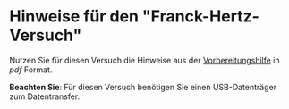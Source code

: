 # Hinweise für den "Franck-Hertz-Versuch" 

Nutzen Sie für diesen Versuch die Hinweise aus der [Vorbereitungshilfe](https://git.scc.kit.edu/etp-lehre/p2-for-students/-/blob/main/Franck_Hertz_Versuch/Franck-Hertz-Vorbereitungshilfe.pdf) in *pdf* Format. 

**Beachten Sie**: Für diesen Versuch benötigen Sie einen USB-Datenträger zum Datentransfer. 
